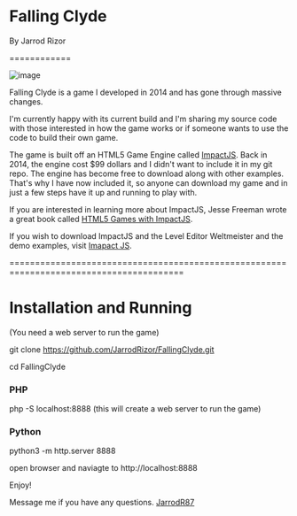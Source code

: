 Falling Clyde
============

By Jarrod Rizor

============

![image](https://user-images.githubusercontent.com/1922801/111210615-d4209280-85a3-11eb-832e-5a377ea376bc.png)

Falling Clyde is a game I developed in 2014 and has gone through massive changes.

I'm currently happy with its current build and I'm sharing my source code with those interested
in how the game works or if someone wants to use the code to build their own game. 

The game is built off an HTML5 Game Engine called [ImpactJS](https://github.com/phoboslab/impact). Back in 2014, the engine cost $99 dollars 
and I didn't want to include it in my git repo. The engine has become free to download along with other examples. That's why I have now included it, so anyone can download my game and in just a few steps have it up and running to play with.

If you are interested in learning more about ImpactJS, Jesse Freeman wrote a great book called 
[HTML5 Games with ImpactJS](https://www.amazon.com/Building-HTML5-Games-ImpactJS-Introduction-ebook/dp/B007AU3D70).

If you wish to download ImpactJS and the Level Editor Weltmeister and the demo examples, visit [Imapact JS](https://impactjs.com/download).

========================================================================================

# Installation and Running
(You need a web server to run the game)

git clone https://github.com/JarrodRizor/FallingClyde.git

cd FallingClyde

### PHP 
php -S localhost:8888 (this will create a web server to run the game)

### Python
python3 -m http.server 8888

open browser and naviagte to http://localhost:8888 

Enjoy!

Message me if you have any questions.
[JarrodR87](https://twitter.com/JarrodR87)
